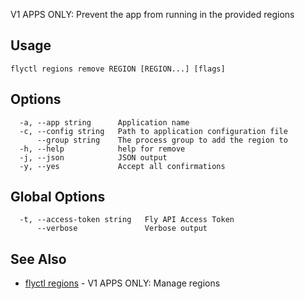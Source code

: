 V1 APPS ONLY: Prevent the app from running in the provided regions

## Usage
~~~
flyctl regions remove REGION [REGION...] [flags]
~~~

## Options

~~~
  -a, --app string      Application name
  -c, --config string   Path to application configuration file
      --group string    The process group to add the region to
  -h, --help            help for remove
  -j, --json            JSON output
  -y, --yes             Accept all confirmations
~~~

## Global Options

~~~
  -t, --access-token string   Fly API Access Token
      --verbose               Verbose output
~~~

## See Also

* [flyctl regions](/docs/flyctl/regions/)	 - V1 APPS ONLY: Manage regions

